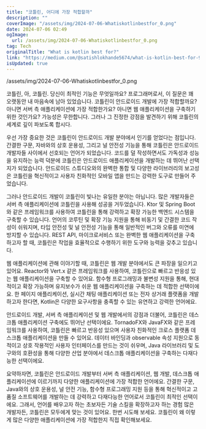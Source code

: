 ```yaml
---
title: "코틀린, 어디에 가장 적합할까"
description: ""
coverImage: "/assets/img/2024-07-06-Whatiskotlinbestfor_0.png"
date: 2024-07-06 02:49
ogImage: 
  url: /assets/img/2024-07-06-Whatiskotlinbestfor_0.png
tag: Tech
originalTitle: "What is kotlin best for?"
link: "https://medium.com/@satishlokhande5674/what-is-kotlin-best-for-9f33169bb5fd"
isUpdated: true
---
```






/assets/img/2024-07-06-Whatiskotlinbestfor_0.png

코틀린, 아, 코틀린. 당신이 최적인 기능은 무엇일까요? 프로그래머로서, 이 질문은 꽤 오랫동안 내 마음속에 남아 있었습니다. 코틀린이 안드로이드 개발에 가장 적합할까요? 아니면 서버 측 애플리케이션에 가장 적합한가요? 아니면 웹 애플리케이션을 구축하기 위한 것인가요? 가능성은 무한합니다. 그러나 그 진정한 강점을 발견하기 위해 코틀린의 세계로 깊이 파보도록 합시다.

우선 가장 중요한 것은 코틀린이 안드로이드 개발 분야에서 인기를 얻었다는 점입니다. 간결한 구문, 자바와의 상호 운용성, 그리고 널 안전성 기능을 통해 코틀린은 안드로이드 개발자들 사이에서 선호되는 언어가 되었습니다. 코드를 덜 작성하면서도 가독성과 성능을 유지하는 능력 덕분에 코틀린은 안드로이드 애플리케이션을 개발하는 데 뛰어난 선택지가 되었습니다. 안드로이드 스튜디오와의 완벽한 통합 및 다양한 라이브러리의 보고성은 코틀린을 혁신적이고 사용자 친화적인 모바일 앱을 만드는 강력한 도구로 만들어 주었습니다.

그러나 안드로이드 개발이 코틀린이 빛나는 유일한 분야는 아닙니다. 많은 개발자들은 서버 측 애플리케이션에 코틀린을 사용해 성공을 거두었습니다. Ktor 및 Spring Boot와 같은 프레임워크를 사용하여 코틀린을 통해 강력하고 확장 가능한 백엔드 시스템을 구축할 수 있습니다. 언어의 코루틴 및 확장 기능 지원을 통해 비동기 및 간결한 코드 작성이 쉬워지며, 타입 안전성 및 널 안전성 기능을 통해 일반적인 버그와 오류를 미연에 방지할 수 있습니다. REST API, 마이크로서비스 또는 완벽한 웹 애플리케이션을 구축하고자 할 때, 코틀린은 작업을 효율적으로 수행하기 위한 도구와 능력을 갖추고 있습니다.

<div class="content-ad"></div>

웹 애플리케이션에 관해 이야기할 때, 코틀린은 웹 개발 분야에서도 큰 파장을 일으키고 있어요. Reactor와 Vert.x 같은 프레임워크를 사용하여, 코틀린으로 빠르고 반응성 있는 웹 애플리케이션을 구축할 수 있어요. 함수형 프로그래밍과 불변성 지원을 통해, 현대적이고 확장 가능하며 유지보수가 쉬운 웹 애플리케이션을 구축하는 데 적합한 선택이에요. 한 페이지 애플리케이션, 실시간 채팅 애플리케이션 또는 전자 상거래 플랫폼을 개발하고자 한다면, Kotlin은 다양한 요구사항을 충족할 수 있는 유연하고 강력한 언어에요.

안드로이드 개발, 서버 측 애플리케이션 및 웹 개발에서의 강점과 더불어, 코틀린은 데스크톱 애플리케이션 구축에도 뛰어난 선택이에요. TornadoFX와 JavaFX와 같은 프레임워크를 사용하여, 코틀린은 빠르고 반응성 있으며 사용자 친화적인 크로스 플랫폼 데스크톱 애플리케이션을 만들 수 있어요. 데이터 바인딩과 observable 속성 지원으로 동적이고 상호 작용적인 사용자 인터페이스를 만드는 것이 쉬우며, Java 라이브러리 및 도구와의 호환성을 통해 다양한 산업 분야에서 데스크톱 애플리케이션을 구축하는 다재다능한 선택이에요.

요약하자면, 코틀린은 안드로이드 개발부터 서버 측 애플리케이션, 웹 개발, 데스크톱 애플리케이션에 이르기까지 다양한 애플리케이션에 가장 적합한 언어에요. 간결한 구문, Java와의 상호 운용성, 널 안전 기능, 함수형 프로그래밍 지원 등을 통해 혁신적이고 고품질 소프트웨어를 개발하는 데 강력하고 다재다능한 언어로서 코틀린이 최적인 선택이에요. 그래서, 언어를 배우고자 하는 초보자든 기술 스킬을 확장하고자 하는 경험 많은 개발자든, 코틀린은 모두에게 맞는 것이 있어요. 한번 시도해 보세요. 코틀린이 왜 이렇게 많은 다양한 애플리케이션에 가장 적합한지 직접 확인해보세요.